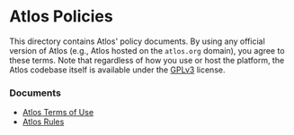 # Atlos Policies

This directory contains Atlos' policy documents. By using any official version of Atlos (e.g., Atlos hosted on the `atlos.org` domain), you agree to these terms. Note that regardless of how you use or host the platform, the Atlos codebase itself is available under the [GPLv3](../LICENSE.md) license.

### Documents

- [Atlos Terms of Use](TERMS_OF_USE.md)
- [Atlos Rules](RULES.md)

